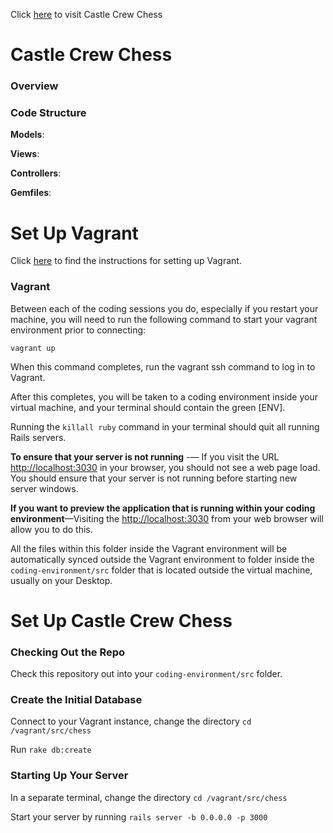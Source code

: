Click [here](https://castle-crew-chess.herokuapp.com/) to visit Castle Crew Chess

# Castle Crew Chess

### Overview

### Code Structure

**Models**:

**Views**:

**Controllers**:

**Gemfiles**:

# Set Up Vagrant

Click [here](https://github.com/university-bootcamp/coding-environment/blob/master/windows-vagrant.md) to find the instructions for setting up Vagrant.

### Vagrant

Between each of the coding sessions you do, especially if you restart your machine, you will need to run the following command to start your vagrant environment prior to connecting:

`vagrant up`

When this command completes, run the vagrant ssh command to log in to Vagrant.

After this completes, you will be taken to a coding environment inside your virtual machine, and your terminal should contain the green [ENV].

Running the `killall ruby` command in your terminal should quit all running Rails servers.

**To ensure that your server is not running** -— If you visit the URL [http://localhost:3030](http://localhost:3030) in your browser, you should not see a web page load. You should ensure that your server is not running before starting new server windows.

**If you want to preview the application that is running within your coding environment**—Visiting the [http://localhost:3030](http://localhost:3030) from your web browser will allow you to do this.

All the files within this folder inside the Vagrant environment will be automatically synced outside the Vagrant environment to folder inside the `coding-environment/src` folder that is located outside the virtual machine, usually on your Desktop.

# Set Up Castle Crew Chess

### Checking Out the Repo

Check this repository out into your `coding-environment/src` folder. 

### Create the Initial Database

Connect to your Vagrant instance, change the directory `cd /vagrant/src/chess`

Run `rake db:create`

### Starting Up Your Server

In a separate terminal, change the directory `cd /vagrant/src/chess`

Start your server by running `rails server -b 0.0.0.0 -p 3000`
